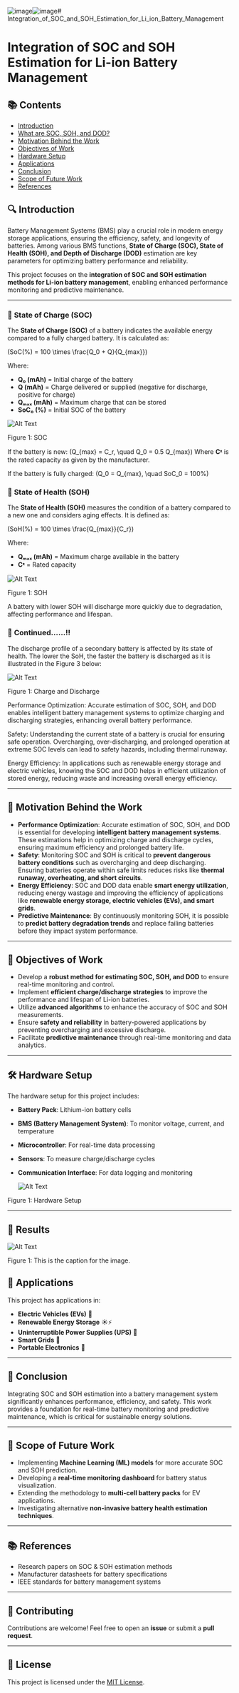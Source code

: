 ![image](https://github.com/user-attachments/assets/2c0d62d3-127a-433a-8f17-f1ed0b9d71a2)![image](https://github.com/user-attachments/assets/4bb37355-ce2c-46ce-9796-fbe32e4d6740)# Integration_of_SOC_and_SOH_Estimation_for_Li_ion_Battery_Management

# Integration of SOC and SOH Estimation for Li-ion Battery Management

## 📚 Contents

- [Introduction](#introduction)
- [What are SOC, SOH, and DOD?](#what-are-soc-soh-and-dod)
- [Motivation Behind the Work](#motivation-behind-the-work)
- [Objectives of Work](#objectives-of-work)
- [Hardware Setup](#hardware-setup)
- [Applications](#applications)
- [Conclusion](#conclusion)
- [Scope of Future Work](#scope-of-future-work)
- [References](#references)

## 🔍 **Introduction**

Battery Management Systems (BMS) play a crucial role in modern energy storage applications, ensuring the efficiency, safety, and longevity of batteries. Among various BMS functions, **State of Charge (SOC), State of Health (SOH), and Depth of Discharge (DOD)** estimation are key parameters for optimizing battery performance and reliability.

This project focuses on the **integration of SOC and SOH estimation methods for Li-ion battery management**, enabling enhanced performance monitoring and predictive maintenance.

---

### 💪 **State of Charge (SOC)**

The **State of Charge (SOC)** of a battery indicates the available energy compared to a fully charged battery. It is calculated as:

\(SoC(\%) = 100 \times \frac{Q_0 + Q}{Q_{max}}\)

Where:

- **Q₀ (mAh)** = Initial charge of the battery
- **Q (mAh)** = Charge delivered or supplied (negative for discharge, positive for charge)
- **Qₘₐₓ (mAh)** = Maximum charge that can be stored
- **SoC₀ (%)** = Initial SOC of the battery

![Alt Text](https://github.com/vandemataram15aug1947/Integration_of_SOC_and_SOH_Estimation_for_Li_ion_Battery_Management/blob/7ed1b5c38707df8a6707ec54b2db44140c435477/Photos/SOC.gif)

Figure 1: SOC

If the battery is new:
\(Q_{max} = C_r, \quad Q_0 = 0.5 Q_{max}\)
Where **Cᵜ** is the rated capacity as given by the manufacturer.

If the battery is fully charged:
\(Q_0 = Q_{max}, \quad SoC_0 = 100\%\)


### 🏥 **State of Health (SOH)**

The **State of Health (SOH)** measures the condition of a battery compared to a new one and considers aging effects. It is defined as:

\(SoH(\%) = 100 \times \frac{Q_{max}}{C_r}\)

Where:

- **Qₘₐₓ (mAh)** = Maximum charge available in the battery
- **Cᵜ** = Rated capacity

![Alt Text](https://github.com/vandemataram15aug1947/Integration_of_SOC_and_SOH_Estimation_for_Li_ion_Battery_Management/blob/7ed1b5c38707df8a6707ec54b2db44140c435477/Photos/SOH.gif)

Figure 1: SOH

A battery with lower SOH will discharge more quickly due to degradation, affecting performance and lifespan.

### 🏥 **Continued……!!**

The discharge profile of a secondary battery is affected by its state of health. The lower the SoH, the faster the battery is discharged as it is illustrated in the Figure 3 below:

![Alt Text](https://github.com/vandemataram15aug1947/Integration_of_SOC_and_SOH_Estimation_for_Li_ion_Battery_Management/blob/7ed1b5c38707df8a6707ec54b2db44140c435477/Photos/Charge%20and%20Discharge.gif)

Figure 1: Charge and Discharge

Performance Optimization: Accurate estimation of SOC, SOH, and DOD enables intelligent battery management systems to optimize charging and discharging strategies, enhancing overall battery performance.

Safety: Understanding the current state of a battery is crucial for ensuring safe operation. Overcharging, over-discharging, and prolonged operation at extreme SOC levels can lead to safety hazards, including thermal runaway.

Energy Efficiency: In applications such as renewable energy storage and electric vehicles, knowing the SOC and DOD helps in efficient utilization of stored energy, reducing waste and increasing overall energy efficiency.



---

## 🎯 **Motivation Behind the Work**

- **Performance Optimization**: Accurate estimation of SOC, SOH, and DOD is essential for developing **intelligent battery management systems**. These estimations help in optimizing charge and discharge cycles, ensuring maximum efficiency and prolonged battery life.
- **Safety**: Monitoring SOC and SOH is critical to **prevent dangerous battery conditions** such as overcharging and deep discharging. Ensuring batteries operate within safe limits reduces risks like **thermal runaway, overheating, and short circuits**.
- **Energy Efficiency**: SOC and DOD data enable **smart energy utilization**, reducing energy wastage and improving the efficiency of applications like **renewable energy storage, electric vehicles (EVs), and smart grids**.
- **Predictive Maintenance**: By continuously monitoring SOH, it is possible to **predict battery degradation trends** and replace failing batteries before they impact system performance.

---

## 🎯 **Objectives of Work**

- Develop a **robust method for estimating SOC, SOH, and DOD** to ensure real-time monitoring and control.
- Implement **efficient charge/discharge strategies** to improve the performance and lifespan of Li-ion batteries.
- Utilize **advanced algorithms** to enhance the accuracy of SOC and SOH measurements.
- Ensure **safety and reliability** in battery-powered applications by preventing overcharging and excessive discharge.
- Facilitate **predictive maintenance** through real-time monitoring and data analytics.

---

## 🛠 **Hardware Setup**

The hardware setup for this project includes:

- **Battery Pack**: Lithium-ion battery cells
- **BMS (Battery Management System)**: To monitor voltage, current, and temperature
- **Microcontroller**: For real-time data processing
- **Sensors**: To measure charge/discharge cycles
- **Communication Interface**: For data logging and monitoring

  ![Alt Text](https://github.com/vandemataram15aug1947/Integration_of_SOC_and_SOH_Estimation_for_Li_ion_Battery_Management/blob/7ed1b5c38707df8a6707ec54b2db44140c435477/Photos/Hardware%20Setup.jpg)

Figure 1: Hardware Setup

---

## 🎯 Results

![Alt Text](path-to-image.png)

Figure 1: This is the caption for the image.


## 🚀 **Applications**

This project has applications in:

- **Electric Vehicles (EVs)** 🚗
- **Renewable Energy Storage** ☀️⚡
- **Uninterruptible Power Supplies (UPS)** 🔋
- **Smart Grids** 🏩
- **Portable Electronics** 📱

---

## 🏁 **Conclusion**

Integrating SOC and SOH estimation into a battery management system significantly enhances performance, efficiency, and safety. This work provides a foundation for real-time battery monitoring and predictive maintenance, which is critical for sustainable energy solutions.

---

## 🔮 **Scope of Future Work**

- Implementing **Machine Learning (ML) models** for more accurate SOC and SOH prediction.
- Developing a **real-time monitoring dashboard** for battery status visualization.
- Extending the methodology to **multi-cell battery packs** for EV applications.
- Investigating alternative **non-invasive battery health estimation techniques**.

---

## 📚 **References**

- Research papers on SOC & SOH estimation methods
- Manufacturer datasheets for battery specifications
- IEEE standards for battery management systems

---

## 🤝 **Contributing**

Contributions are welcome! Feel free to open an **issue** or submit a **pull request**.

---

## 📜 **License**

This project is licensed under the [MIT License](LICENSE).


